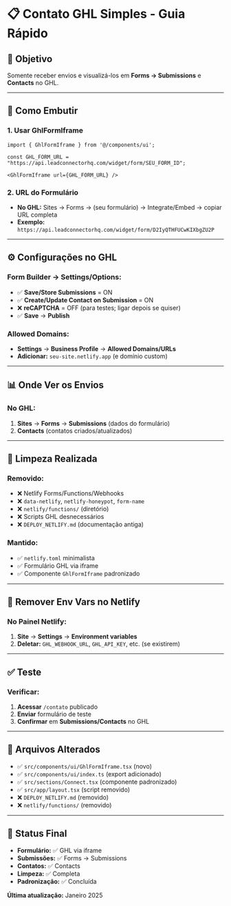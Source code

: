 # 📋 Contato GHL Simples - Guia Rápido

## 🎯 Objetivo
Somente receber envios e visualizá-los em **Forms → Submissions** e **Contacts** no GHL.

---

## 🚀 Como Embutir

### **1. Usar GhlFormIframe**
```tsx
import { GhlFormIframe } from '@/components/ui';

const GHL_FORM_URL = "https://api.leadconnectorhq.com/widget/form/SEU_FORM_ID";

<GhlFormIframe url={GHL_FORM_URL} />
```

### **2. URL do Formulário**
- **No GHL:** Sites → Forms → (seu formulário) → Integrate/Embed → copiar URL completa
- **Exemplo:** `https://api.leadconnectorhq.com/widget/form/D2IyQTHFUCwKIXbgZU2P`

---

## ⚙️ Configurações no GHL

### **Form Builder → Settings/Options:**
- ✅ **Save/Store Submissions** = ON
- ✅ **Create/Update Contact on Submission** = ON
- ❌ **reCAPTCHA** = OFF (para testes; ligar depois se quiser)
- ✅ **Save** → **Publish**

### **Allowed Domains:**
- **Settings** → **Business Profile** → **Allowed Domains/URLs**
- **Adicionar:** `seu-site.netlify.app` (e domínio custom)

---

## 📊 Onde Ver os Envios

### **No GHL:**
1. **Sites** → **Forms** → **Submissions** (dados do formulário)
2. **Contacts** (contatos criados/atualizados)

---

## 🧹 Limpeza Realizada

### **Removido:**
- ❌ Netlify Forms/Functions/Webhooks
- ❌ `data-netlify`, `netlify-honeypot`, `form-name`
- ❌ `netlify/functions/` (diretório)
- ❌ Scripts GHL desnecessários
- ❌ `DEPLOY_NETLIFY.md` (documentação antiga)

### **Mantido:**
- ✅ `netlify.toml` minimalista
- ✅ Formulário GHL via iframe
- ✅ Componente `GhlFormIframe` padronizado

---

## 🔧 Remover Env Vars no Netlify

### **No Painel Netlify:**
1. **Site** → **Settings** → **Environment variables**
2. **Deletar:** `GHL_WEBHOOK_URL`, `GHL_API_KEY`, etc. (se existirem)

---

## ✅ Teste

### **Verificar:**
1. **Acessar** `/contato` publicado
2. **Enviar** formulário de teste
3. **Confirmar** em **Submissions/Contacts** no GHL

---

## 📁 Arquivos Alterados

- ✅ `src/components/ui/GhlFormIframe.tsx` (novo)
- ✅ `src/components/ui/index.ts` (export adicionado)
- ✅ `src/sections/Connect.tsx` (componente padronizado)
- ✅ `src/app/layout.tsx` (script removido)
- ❌ `DEPLOY_NETLIFY.md` (removido)
- ❌ `netlify/functions/` (removido)

---

## 🎯 Status Final

- **Formulário:** ✅ GHL via iframe
- **Submissões:** ✅ Forms → Submissions
- **Contatos:** ✅ Contacts
- **Limpeza:** ✅ Completa
- **Padronização:** ✅ Concluída

**Última atualização:** Janeiro 2025
